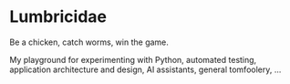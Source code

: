 # Lumbricidae

Be a chicken, catch worms, win the game.

My playground for experimenting with Python, automated testing, application architecture and design, AI assistants, general tomfoolery, ...

